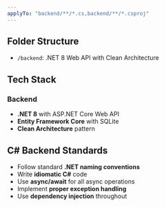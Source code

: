```yaml
---
applyTo: "backend/**/*.cs,backend/**/*.csproj"
---
```


## Folder Structure

- `/backend`: .NET 8 Web API with Clean Architecture

## Tech Stack

### Backend
- **.NET 8** with ASP.NET Core Web API
- **Entity Framework Core** with SQLite
- **Clean Architecture** pattern

## C# Backend Standards

- Follow standard **.NET naming conventions**
- Write **idiomatic C#** code
- Use **async/await** for all async operations
- Implement **proper exception handling**
- Use **dependency injection** throughout
